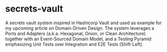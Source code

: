 # secrets-vault
A secrets vault system inspired in Hashicorp Vault and used as example for my upcoming article on Domain-Driven Design. The system leverages a Ports and Adapters (a.k.a. Hexagonal, Onion, or Clean Architecture) together with an Event-Sourced Domain Model, and a Testing Pyramid emphasizing Unit Tests over Integration and E2E Tests (Shift-Left).
